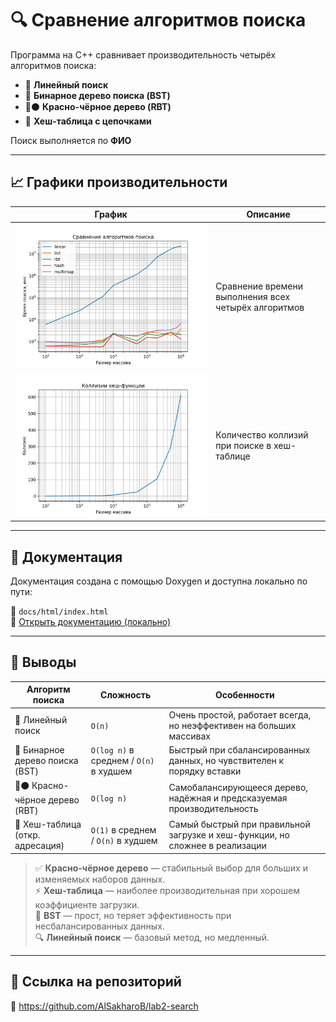 # 🔍 Сравнение алгоритмов поиска

Программа на C++ сравнивает производительность четырёх алгоритмов поиска:
- 🔹 **Линейный поиск**
- 🌳 **Бинарное дерево поиска (BST)**
- 🔴⚫ **Красно-чёрное дерево (RBT)**
- 🧮 **Хеш-таблица с цепочками**

Поиск выполняется по **ФИО**

---

## 📈 Графики производительности

| График                                | Описание |
|---------------------------------------|----------|
| ![Search Time](search_time_compare.png) | Сравнение времени выполнения всех четырёх алгоритмов |
| ![Collisions](hash_collisions_v2.png)      | Количество коллизий при поиске в хеш-таблице |

---

## 📄 Документация

Документация создана с помощью Doxygen и доступна локально по пути:

📁 `docs/html/index.html`  
📌 [Открыть документацию (локально)](docs/html/index.html)

---

## 🧠 Выводы

| Алгоритм поиска        | Сложность         | Особенности                                                                 |
|------------------------|-------------------|------------------------------------------------------------------------------|
| 🔹 Линейный поиск       | `O(n)`            | Очень простой, работает всегда, но неэффективен на больших массивах         |
| 🌳 Бинарное дерево поиска (BST) | `O(log n)` в среднем / `O(n)` в худшем | Быстрый при сбалансированных данных, но чувствителен к порядку вставки      |
| 🔴⚫ Красно-чёрное дерево (RBT) | `O(log n)`        | Самобалансирующееся дерево, надёжная и предсказуемая производительность     |
| 🧮 Хеш-таблица (откр. адресация) | `O(1)` в среднем / `O(n)` в худшем | Самый быстрый при правильной загрузке и хеш-функции, но сложнее в реализации |

> ✅ **Красно-чёрное дерево** — стабильный выбор для больших и изменяемых наборов данных.  
> ⚡ **Хеш-таблица** — наиболее производительная при хорошем коэффициенте загрузки.  
> 🌳 **BST** — прост, но теряет эффективность при несбалансированных данных.  
> 🔍 **Линейный поиск** — базовый метод, но медленный.

---

## 📎 Ссылка на репозиторий

🔗 https://github.com/AlSakharoB/lab2-search
